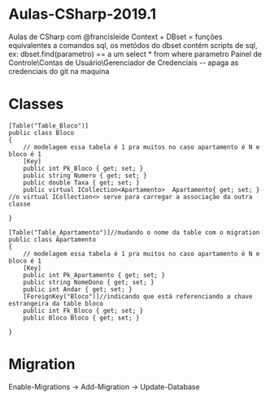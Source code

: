 # Aulas-CSharp-2019.1
Aulas de CSharp com @francisleide
Context + DBset = funções equivalentes a comandos sql, os metódos do dbset contém scripts de sql, ex: dbset.find(parametro) == a um select * from where parametro 
Painel de Controle\Contas de Usuário\Gerenciador de Credenciais -- apaga as credenciais do git na maquina
# Classes
    [Table("Table_Bloco")]
    public class Bloco
    {
        // modelagem essa tabela é 1 pra muitos no caso apartamento é N e bloco é 1
        [Key]
        public int Pk_Bloco { get; set; }
        public string Numero { get; set; }
        public double Taxa { get; set; }
        public virtual ICollection<Apartamento>  Apartamento{ get; set; } //o virtual ICollection<> serve para carregar a associação da outra classe 

    }

    [Table("Table_Apartamento")]//mudando o nome da table com o migration
    public class Apartamento
    {
        // modelagem essa tabela é 1 pra muitos no caso apartamento é N e bloco é 1
        [Key]
        public int Pk_Apartamento { get; set; }
        public string NomeDono { get; set; }
        public int Andar { get; set; }
        [ForeignKey("Bloco")]//indicando que está referenciando a chave estrangeira da table bloco
        public int Fk_Bloco { get; set; }
        public Bloco Bloco { get; set; }

    }
# Migration
Enable-Migrations -> Add-Migration -> Update-Database

